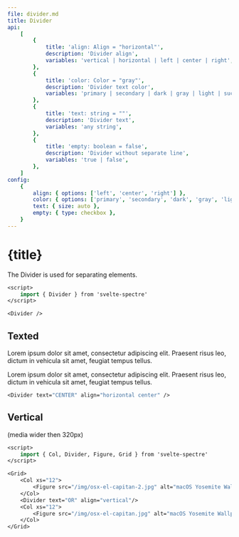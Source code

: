 ```yaml
---
file: divider.md
title: Divider
api:
    [
        {
            title: 'align: Align = "horizontal"',
            description: 'Divider align',
            variables: 'vertical | horizontal | left | center | right',
        },
        {
            title: 'color: Color = "gray"',
            description: 'Divider text color',
            variables: 'primary | secondary | dark | gray | light | success | warning | error',
        },
        {
            title: 'text: string = ""',
            description: 'Divider text',
            variables: 'any string',
        },
        {
            title: 'empty: boolean = false',
            description: 'Divider without separate line',
            variables: 'true | false',
        },
    ]
config:
    {
        align: { options: ['left', 'center', 'right'] },
        color: { options: ['primary', 'secondary', 'dark', 'gray', 'light', 'success', 'warning', 'error'] },
        text: { size: auto },
        empty: { type: checkbox },
    }
---
```


<script>
    import { amp, browser, dev, mode, prerendering } from '$app/env';
    import { base } from '$app/paths';
    import {Divider, Col, Figure, Grid} from '$lib'
    import Knobs from '../_knobs.svelte'
    import {media} from '../_media'

    let state = { align: 'center', color: 'gray', text: 'CENTER' }
</script>

# {title}

The Divider is used for separating elements.

<p>
    <Divider color={state.color} />
</p>

```sv
<script>
    import { Divider } from 'svelte-spectre'
</script>

<Divider />
```

## Texted

Lorem ipsum dolor sit amet, consectetur adipiscing elit. Praesent risus leo,
dictum in vehicula sit amet, feugiat tempus tellus.

<p>
    <Divider text={state.text} align={`horizontal ${state.align}`} color={state.color} empty={state.empty} />
</p>

Lorem ipsum dolor sit amet, consectetur adipiscing elit. Praesent risus leo,
dictum in vehicula sit amet, feugiat tempus tellus.

<p>
    <Knobs bind:state={state} {config}/>
</p>

```sv
<Divider text="CENTER" align="horizontal center" />
```

## Vertical

(media wider then 320px)

<Grid>
    <Col xs="12">
        <Figure src="{base}/img/osx-el-capitan-2.jpg" alt="macOS Yosemite Wallpaper" cover></Figure>
    </Col>
    <Divider text="OR" align={$media.xs ? 'horizontal center' : 'vertical'} />
    <Col xs="12">
        <Figure src="{base}/img/osx-el-capitan.jpg" alt="macOS Yosemite Wallpaper" cover></Figure>
    </Col>
</Grid>

```sv
<script>
    import { Col, Divider, Figure, Grid } from 'svelte-spectre'
</script>

<Grid>
    <Col xs="12">
        <Figure src="/img/osx-el-capitan-2.jpg" alt="macOS Yosemite Wallpaper"/>
    </Col>
    <Divider text="OR" align="vertical"/>
    <Col xs="12">
        <Figure src="/img/osx-el-capitan.jpg" alt="macOS Yosemite Wallpaper"/>
    </Col>
</Grid>
```
